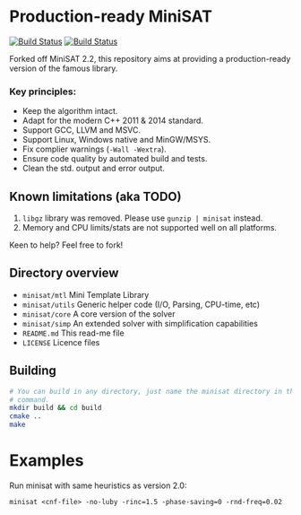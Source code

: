 Production-ready MiniSAT
========================

[![Build Status](https://travis-ci.org/master-keying/minisat.svg?branch=master)](https://travis-ci.org/master-keying/minisat)
[![Build Status](https://ci.appveyor.com/api/projects/status/github/master-keying/minisat?svg=true)](https://ci.appveyor.com/project/horenmar/minisat)

Forked off MiniSAT 2.2, this repository aims at providing
a production-ready version of the famous library.

### Key principles:
- Keep the algorithm intact.
- Adapt for the modern C++ 2011 & 2014 standard.
- Support GCC, LLVM and MSVC.
- Support Linux, Windows native and MinGW/MSYS.
- Fix complier warnings (`-Wall -Wextra`).
- Ensure code quality by automated build and tests.
- Clean the std. output and error output.



Known limitations (aka TODO)
----------------------------

1. `libgz` library was removed. Please use `gunzip | minisat` instead.
2. Memory and CPU limits/stats are not supported well on all platforms.

Keen to help? Feel free to fork!



Directory overview
------------------

- `minisat/mtl`     Mini Template Library
- `minisat/utils`   Generic helper code (I/O, Parsing, CPU-time, etc)
- `minisat/core`    A core version of the solver
- `minisat/simp`    An extended solver with simplification capabilities
- `README.md`       This read-me file
- `LICENSE`         Licence files



Building
--------

```bash
# You can build in any directory, just name the minisat directory in the cmake
# command.
mkdir build && cd build
cmake ..
make
```

Examples
========

Run minisat with same heuristics as version 2.0:

```minisat <cnf-file> -no-luby -rinc=1.5 -phase-saving=0 -rnd-freq=0.02```
